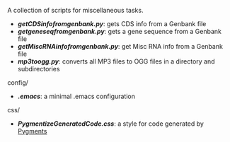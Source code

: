 A collection of scripts for miscellaneous tasks.

- __*getCDSinfofromgenbank.py*__: gets CDS info from a Genbank file
- __*getgeneseqfromgenbank.py*__: gets a gene sequence from a Genbank file
- __*getMiscRNAinfofromgenbank.py*__: get Misc RNA info from a Genbank file
- __*mp3toogg.py*__: converts all MP3 files to OGG files in a directory and subdirectories

config/
- __*.emacs*__: a minimal .emacs configuration

css/
- __*PygmentizeGeneratedCode.css*__: a style for code generated by [Pygments](http://pygments.org/)
